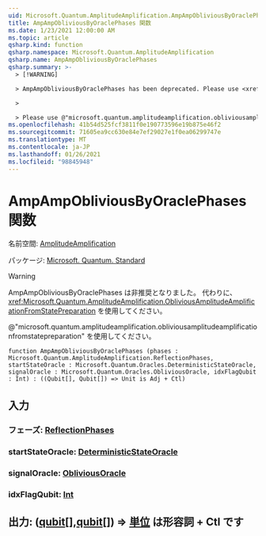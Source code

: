 ```yaml
---
uid: Microsoft.Quantum.AmplitudeAmplification.AmpAmpObliviousByOraclePhases
title: AmpAmpObliviousByOraclePhases 関数
ms.date: 1/23/2021 12:00:00 AM
ms.topic: article
qsharp.kind: function
qsharp.namespace: Microsoft.Quantum.AmplitudeAmplification
qsharp.name: AmpAmpObliviousByOraclePhases
qsharp.summary: >-
  > [!WARNING]

  > AmpAmpObliviousByOraclePhases has been deprecated. Please use <xref:Microsoft.Quantum.AmplitudeAmplification.ObliviousAmplitudeAmplificationFromStatePreparation> instead.

  >

  > Please use @"microsoft.quantum.amplitudeamplification.obliviousamplitudeamplificationfromstatepreparation".
ms.openlocfilehash: 41b54d525fcf3811f0e190773596e19b875e46f2
ms.sourcegitcommit: 71605ea9cc630e84e7ef29027e1f0ea06299747e
ms.translationtype: MT
ms.contentlocale: ja-JP
ms.lasthandoff: 01/26/2021
ms.locfileid: "98845948"
---
```

# <a name="ampampobliviousbyoraclephases-function"></a>AmpAmpObliviousByOraclePhases 関数

名前空間: [AmplitudeAmplification](xref:Microsoft.Quantum.AmplitudeAmplification)

パッケージ: [Microsoft. Quantum. Standard](https://nuget.org/packages/Microsoft.Quantum.Standard)


> [!WARNING]
> AmpAmpObliviousByOraclePhases は非推奨となりました。 代わりに、<xref:Microsoft.Quantum.AmplitudeAmplification.ObliviousAmplitudeAmplificationFromStatePreparation> を使用してください。
>
> @"microsoft.quantum.amplitudeamplification.obliviousamplitudeamplificationfromstatepreparation" を使用してください。



```qsharp
function AmpAmpObliviousByOraclePhases (phases : Microsoft.Quantum.AmplitudeAmplification.ReflectionPhases, startStateOracle : Microsoft.Quantum.Oracles.DeterministicStateOracle, signalOracle : Microsoft.Quantum.Oracles.ObliviousOracle, idxFlagQubit : Int) : ((Qubit[], Qubit[]) => Unit is Adj + Ctl)
```


## <a name="input"></a>入力

### <a name="phases--reflectionphases"></a>フェーズ: [ReflectionPhases](xref:Microsoft.Quantum.AmplitudeAmplification.ReflectionPhases)




### <a name="startstateoracle--deterministicstateoracle"></a>startStateOracle: [DeterministicStateOracle](xref:Microsoft.Quantum.Oracles.DeterministicStateOracle)




### <a name="signaloracle--obliviousoracle"></a>signalOracle: [ObliviousOracle](xref:Microsoft.Quantum.Oracles.ObliviousOracle)




### <a name="idxflagqubit--int"></a>idxFlagQubit: [Int](xref:microsoft.quantum.lang-ref.int)





## <a name="output--qubitqubit--unit--is-adj--ctl"></a>出力: ([qubit](xref:microsoft.quantum.lang-ref.qubit)[],[qubit](xref:microsoft.quantum.lang-ref.qubit)[]) => [単位](xref:microsoft.quantum.lang-ref.unit)  は形容詞 + Ctl です

